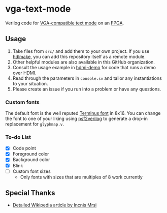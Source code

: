 # vga-text-mode

Verilog code for [VGA-compatible text mode](https://en.wikipedia.org/wiki/VGA-compatible_text_mode) on an [FPGA](https://simple.wikipedia.org/wiki/Field-programmable_gate_array).

## Usage

1. Take files from `src/` and add them to your own project. If you use [hdlmake](https://hdlmake.readthedocs.io/en/master/), you can add this repository itself as a remote module.
1. Other helpful modules are also available in this GitHub organization.
1. Consult the usage example in [hdmi-demo](https://github.com/hdl-util/hdmi-demo) for code that runs a demo over HDMI.
1. Read through the parameters in `console.sv` and tailor any instantiations to your situation.
1. Please create an issue if you run into a problem or have any questions.

### Custom fonts

The default font is the well reputed [Terminus font](https://web.archive.org/web/20060715225046/http://www.is-vn.bg:80/hamster/jimmy-en.html) in 8x16. You can change the font to one of your liking using [psf2verilog](https://github.com/sameer/psf2verilog) to generate a drop-in replacement for `glyphmap.v`.

### To-do List

* [x] Code point
* [x] Foreground color
* [x] Background color
* [x] Blink
* [ ] Custom font sizes
    * Only fonts with sizes that are multiples of 8 work currently

## Special Thanks

* [Detailed Wikipedia article by Incnis Mrsi](https://en.wikipedia.org/wiki/VGA-compatible_text_mode)
